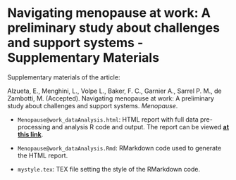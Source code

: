 # Navigating menopause at work: A preliminary study about challenges and support systems - Supplementary Materials

Supplementary materials of the article:

Alzueta, E., Menghini, L., Volpe L., Baker, F. C., Garnier A., Sarrel P. M., de Zambotti, M. (Accepted). Navigating menopause at work: A preliminary study about challenges and support systems. *Menopause*.

- `Menopause@work_dataAnalysis.html`: HTML report with full data pre-processing and analysis R code and output. The report can be viewed **[at this link](https://sri-human-sleep.github.io/menopause-at-work/Menopause%40work_dataAnalysis.html)**.
  
- `Menopause@work_dataAnalysis.Rmd`: RMarkdown code used to generate the HTML report.

- `mystyle.tex`: TEX file setting the style of the RMarkdown code.
